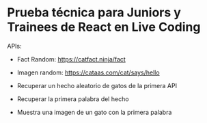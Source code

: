# Prueba técnica para Juniors y Trainees de React en Live Coding

APIs: 
- Fact Random: https://catfact.ninja/fact
- Imagen random: https://cataas.com/cat/says/hello

- Recuperar un hecho aleatorio de gatos de la primera API 
- Recuperar la primera palabra del hecho
- Muestra una imagen de un gato con la primera palabra